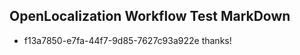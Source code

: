 ## OpenLocalization Workflow Test MarkDown
* f13a7850-e7fa-44f7-9d85-7627c93a922e thanks!

<!--HONumber=Jul16_HO2-->


